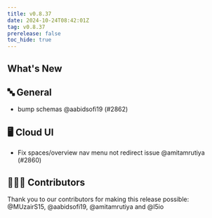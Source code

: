 ```yaml
---
title: v0.8.37
date: 2024-10-24T08:42:01Z
tag: v0.8.37
prerelease: false
toc_hide: true
---
```


## What's New
## 🔤 General
- bump schemas @aabidsofi19 (#2862)

## 🖥 Cloud UI

- Fix spaces/overview nav menu not redirect issue @amitamrutiya (#2860)

## 👨🏽‍💻 Contributors

Thank you to our contributors for making this release possible:
@MUzairS15, @aabidsofi19, @amitamrutiya and @l5io

